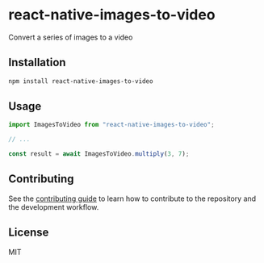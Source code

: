 # react-native-images-to-video

Convert a series of images to a video

## Installation

```sh
npm install react-native-images-to-video
```

## Usage

```js
import ImagesToVideo from "react-native-images-to-video";

// ...

const result = await ImagesToVideo.multiply(3, 7);
```

## Contributing

See the [contributing guide](CONTRIBUTING.md) to learn how to contribute to the repository and the development workflow.

## License

MIT
